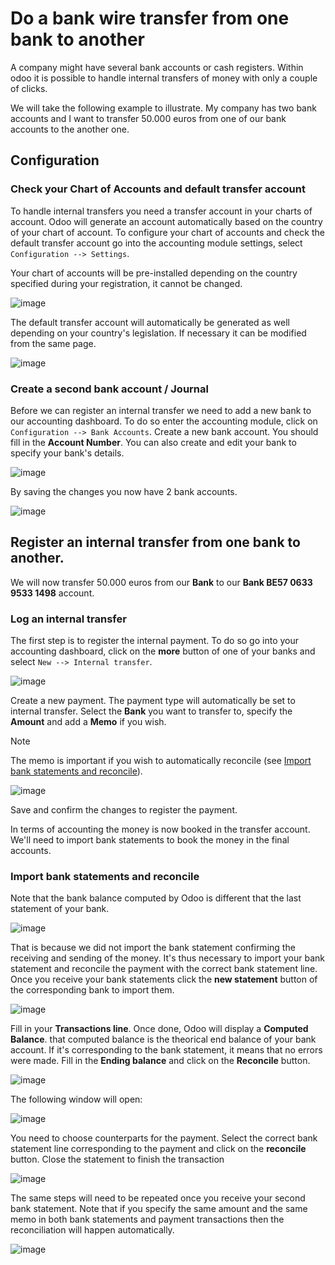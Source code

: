 # Do a bank wire transfer from one bank to another

A company might have several bank accounts or cash registers. Within
odoo it is possible to handle internal transfers of money with only a
couple of clicks.

We will take the following example to illustrate. My company has two
bank accounts and I want to transfer 50.000 euros from one of our bank
accounts to the another one.

## Configuration

### Check your Chart of Accounts and default transfer account

To handle internal transfers you need a transfer account in your charts
of account. Odoo will generate an account automatically based on the
country of your chart of account. To configure your chart of accounts
and check the default transfer account go into the accounting module
settings, select `Configuration --> Settings`.

Your chart of accounts will be pre-installed depending on the country
specified during your registration, it cannot be changed.

![image](interbank/interbank04.png)

The default transfer account will automatically be generated as well
depending on your country's legislation. If necessary it can be modified
from the same page.

![image](interbank/interbank05.png)

### Create a second bank account / Journal

Before we can register an internal transfer we need to add a new bank to
our accounting dashboard. To do so enter the accounting module, click on
`Configuration --> Bank Accounts`. Create a new bank account. You should
fill in the **Account Number**. You can also create and edit your bank
to specify your bank's details.

![image](interbank/interbank03.png)

By saving the changes you now have 2 bank accounts.

![image](interbank/interbank06.png)

## Register an internal transfer from one bank to another.

We will now transfer 50.000 euros from our **Bank** to our **Bank BE57
0633 9533 1498** account.

### Log an internal transfer

The first step is to register the internal payment. To do so go into
your accounting dashboard, click on the **more** button of one of your
banks and select `New --> Internal transfer`.

![image](interbank/interbank01.png)

Create a new payment. The payment type will automatically be set to
internal transfer. Select the **Bank** you want to transfer to, specify
the **Amount** and add a **Memo** if you wish.

<div class="note">

<div class="title">

Note

</div>

The memo is important if you wish to automatically reconcile (see
[Import bank statements and
reconcile](#import-bank-statements-and-reconcile)).

</div>

![image](interbank/interbank02.png)

Save and confirm the changes to register the payment.

In terms of accounting the money is now booked in the transfer account.
We'll need to import bank statements to book the money in the final
accounts.

### Import bank statements and reconcile

Note that the bank balance computed by Odoo is different that the last
statement of your bank.

![image](interbank/interbank11.png)

That is because we did not import the bank statement confirming the
receiving and sending of the money. It's thus necessary to import your
bank statement and reconcile the payment with the correct bank statement
line. Once you receive your bank statements click the **new statement**
button of the corresponding bank to import them.

![image](interbank/interbank07.png)

Fill in your **Transactions line**. Once done, Odoo will display a
**Computed Balance**. that computed balance is the theorical end balance
of your bank account. If it's corresponding to the bank statement, it
means that no errors were made. Fill in the **Ending balance** and click
on the **Reconcile** button.

![image](interbank/interbank10.png)

The following window will open:

![image](interbank/interbank09.png)

You need to choose counterparts for the payment. Select the correct bank
statement line corresponding to the payment and click on the
**reconcile** button. Close the statement to finish the transaction

![image](interbank/interbank08.png)

The same steps will need to be repeated once you receive your second
bank statement. Note that if you specify the same amount and the same
memo in both bank statements and payment transactions then the
reconciliation will happen automatically.

![image](interbank/interbank12.png)
